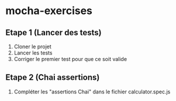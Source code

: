 # mocha-exercises

## Etape 1 (Lancer des tests)

1. Cloner le projet
2. Lancer les tests
3. Corriger le premier test pour que ce soit valide

## Etape 2 (Chai assertions)

1. Compléter les "assertions Chai" dans le fichier calculator.spec.js
